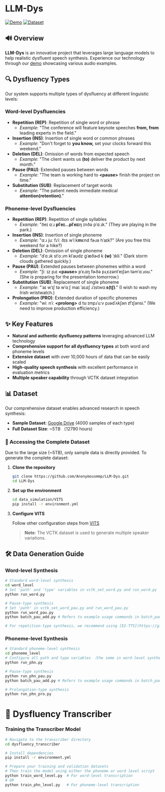 # LLM-Dys

[![Demo](https://img.shields.io/badge/Demo-Listen_Online-blue)](https://anonymousmmp.github.io/LLM-Dys/)  [![Dataset](https://img.shields.io/badge/Dataset-Google_Drive-orange)](https://drive.google.com/drive/folders/14LlchEh2PJqhpewztIDh-9hUFF2AAkYr?usp=sharing)


## 🔊 Overview

**LLM-Dys** is an innovative project that leverages large language models to help  realistic dysfluent speech synthesis. Experience our technology through our [ demo](https://anonymousmmp.github.io/LLM-Dys/) showcasing various audio examples.


## 🔍 Dysfluency Types

Our system supports multiple types of dysfluency at different linguistic levels:

### Word-level Dysfluencies
- **Repetition (REP)**: Repetition of single word or phrase 
  - *Example*: "The conference will feature keynote speeches **from, from** leading experts in the field."
- **Insertion (INS)**: Insertion of single word or common phrases 
  - *Example*: "Don't forget to **you know,** set your clocks forward this weekend."
- **Deletion (DEL)**: Omission of words from expected speech 
  - *Example*: "The client wants us **(to)** deliver the product by next month." 
- **Pause (PAU)**: Extended pauses between words 
  - *Example*: "The team is working hard to **&lt;pause&gt;** finish the project on time."
- **Substitution (SUB)**: Replacement of target words 
  - *Example*: "The patient needs immediate medical **attention(retention)**." 

### Phoneme-level Dysfluencies
- **Repetition (REP)**: Repetition of single syllables 
  - *Example*: "ðeɪ ɑːɹ **plˈeɪ...plˈeɪ**ɪŋ ɪnðə pˈɑːɹk." (They are playing in the park.)
- **Insertion (INS)**: Insertion of single phoneme 
  - *Example*: "ɑːɹ juː fɹˈiː ðɪs wˈiːk**m**ɛnd fɚɹə hˈaɪk?" (Are you free this weekend for a hike?)
- **Deletion (DEL)**: Omission of single phoneme
  - *Example*: "dˈɑːɹk stˈoːɹm klˈaʊdz ɡˈæðɚd k **(w)** ˈɪkli." (Dark storm clouds gathered quickly.)
- **Pause (PAU)**: Extended pauses between phonemes within a word
  - *Example*: "ʃiː ɪz pɹɪ **&lt;pause&gt;** pˈɛɹɪŋ fɚðə pɹˌɛzəntˈeɪʃən təmˈɑːɹoʊ." (She is preparing for the presentation tomorrow.)
- **Substitution (SUB)**: Replacement of single phoneme 
  - *Example*: "ˈaɪ wˈɪʃ tə wˈɑːʃ maɪ ˈaɪɹɪʃ ɹˈɪstwɑː**s(tʃ)**." (I wish to wash my Irish wristwatch.)
- **Prolongation (PRO)**: Extended duration of specific phonemes 
  - *Example*: "wiː nˈiː **&lt;prolong&gt;** d tʊ ɪmpɹˈuːv pɹədˈʌkʃən ɪfˈɪʃənsi." (We need to improve production efficiency.)


## ✨ Key Features

- **Natural and authentic dysfluency patterns** leveraging advanced LLM technology
- **Comprehensive support for all dysfluency types** at both word and phoneme levels
- **Extensive dataset** with over 10,000 hours of data that can be easily scaled
- **High-quality speech synthesis** with excellent performance in evaluation metrics
- **Multiple speaker capability** through VCTK dataset integration




## 📊 Dataset

Our comprehensive dataset enables advanced research in speech synthesis:

- **Sample Dataset**: [Google Drive](https://drive.google.com/drive/folders/14LlchEh2PJqhpewztIDh-9hUFF2AAkYr?usp=sharing) (4000 samples of each type)
- **Full Dataset Size**: ~5TB （12790 hours)

### 🚀 Accessing the Complete Dataset

Due to the large size (~5TB), only sample data is directly provided. To generate the complete dataset:

1. **Clone the repository**
   ```bash
   git clone https://github.com/Anonymousmmp/LLM-Dys.git
   cd LLM-Dys
   ```

2. **Set up the environment**
   ```bash
   cd data_simulation/VITS
   pip install -r environment.yml
   ```

3. **Configure VITS**
   
   Follow other configuration steps from [VITS](https://github.com/jaywalnut310/vits)

   > **Note**: The VCTK dataset is used to generate multiple speaker variations.

## 🛠️ Data Generation Guide

### Word-level Synthesis

```bash
# Standard word-level synthesis
cd word_level
# Set 'path' and 'type' variables in vctk_set_word.py and run_word.py
python run_word.py

# Pause-type synthesis
# Set 'path' in vctk_set_word_pau.py and run_word_pau.py
python run_word_pau.py
python batch_pau_add.py # Refers to example usage commands in batch_pau_add.py

# For repetition-type synthesis, we recommend using [E2-TTS](https://github.com/SWivid/F5-TTS)
```

### Phoneme-level Synthesis

```bash
# Standard phoneme-level synthesis
cd phoneme_level
# Configure all path and type variables （the same in word-level synthesis)
python run_phn.py

# Pause-type synthesis
python run_phn_pau.py
python batch_pau_add.py # Refers to example usage commands in batch_pau_add.py

# Prolongation-type synthesis
python run_phn_pro.py
```

# 🔄 Dysfluency Transcriber

### Training the Transcriber Model

```bash
# Navigate to the transcriber directory
cd dysfluency_transcriber

# Install dependencies
pip install -r environment.yml

# Prepare your training and validation datasets
# Then train the model using either the phoneme or word level script
python train_word_level.py  # For word-level transcription
# OR
python train_phn_level.py   # For phoneme-level transcription
```
<!-- ## 📝 Citation

If you use this dataset in your research, please cite:

```
@misc{LLM-Dys,
  author = {Anonymous Authors},
  title = {LLM-Dys: Dysfluent Speech Synthesis Using Large Language Models},
  year = {2025},
  publisher = {GitHub},
  url = {https://github.com/Anonymousmmp/LLM-Dys}
}
```

## 📄 License

This project is released under the MIT License. See the [LICENSE](LICENSE) file for details.

## 📬 Contact

For questions or support, please [open an issue](https://github.com/Anonymousmmp/LLM-Dys/issues) on our GitHub repository. -->
